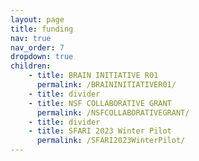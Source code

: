 ```yaml
---
layout: page
title: funding
nav: true
nav_order: 7
dropdown: true
children: 
    - title: BRAIN INITIATIVE R01
      permalink: /BRAININITIATIVER01/
    - title: divider
    - title: NSF COLLABORATIVE GRANT
      permalink: /NSFCOLLABORATIVEGRANT/
    - title: divider
    - title: SFARI 2023 Winter Pilot
      permalink: /SFARI2023WinterPilot/
---
```

